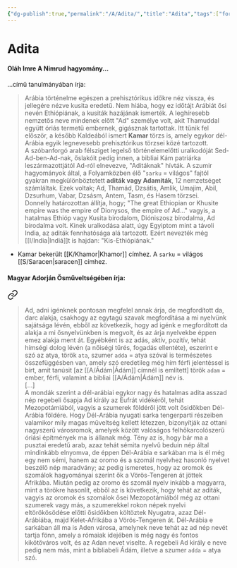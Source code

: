 ```yaml
---
{"dg-publish":true,"permalink":"/A/Adita/","title":"Adita","tags":["formatted🟢","containstransclusions"],"created":"2023-10-19T10:41","updated":"2023-10-21T03:30"}
---
```



# Adita

#### Oláh Imre A Nimrud hagyomány...

...című tanulmányában írja:  
> Arábia történelme egészen a prehisztórikus időkre néz vissza, és jellegére nézve kusita eredetű. Nem hiába, hogy ez időtájt Arábiát ősi nevén Ethiópiának, a kusiták hazájának ismerték. A leghíresebb nemzetős neve mindenek előtt "Ad" személye volt, akit Thamuddal együtt óriás termetű embernek, gigásznak tartottak. Itt tűnik fel először, a később Kaldeából ismert **Kamar** törzs is, amely egykor dél-Arábia egyik legnevesebb prehisztórikus törzsei közé tartozott.  
> A szóbanforgó arab félsziget legelső történelemelőtti uralkodóját Sed-Ad-ben-Ad-nak, őslakóit pedig innen, a bibliai Kám patriárka leszármazottjától Ad-ról elnevezve, "Aditáknak" hívták. A szumir hagyományok által, a Folyamközben élő "`sarku` = világos" fajtól gyakran megkülönböztetett **aditák vagy Adamiták**, 12 nemzetséget számláltak. Ezek voltak; Ad, Thamád, Dzsátis, Amlik, Umajim, Abil, Dzsurhum, Vabar, Dzsásm, Antem, Tasm, és Hasem törzsei.  
> Donnelly határozottan állítja, hogy; "The great Ethiopian or Khusite empire was the empire of Dionysos, the empire of Ad..." vagyis, a hatalmas Ethióp vagy Kusita birodalom, Dióniszosz birodalma, Ad birodalma volt. Kinek uralkodása alatt, úgy Egyiptom mint a távoli India, az aditák fennhatósága alá tartozott. Ezért nevezték még [[I/India\|Indiá]]t is hajdan: "Kis-Ethiópiának."  
- Kamar bekerült [[K/Khamor\|Khamor]] címhez. A `sarku` = világos [[S/Saracen\|saracen]] címhez.  

#### Magyar Adorján Ősműveltségében írja:


<div class="transclusion internal-embed is-loaded"><a class="markdown-embed-link" href="/a/ad/#6wwhql" aria-label="Open link"><svg xmlns="http://www.w3.org/2000/svg" width="24" height="24" viewBox="0 0 24 24" fill="none" stroke="currentColor" stroke-width="2" stroke-linecap="round" stroke-linejoin="round" class="svg-icon lucide-link"><path d="M10 13a5 5 0 0 0 7.54.54l3-3a5 5 0 0 0-7.07-7.07l-1.72 1.71"></path><path d="M14 11a5 5 0 0 0-7.54-.54l-3 3a5 5 0 0 0 7.07 7.07l1.71-1.71"></path></svg></a><div class="markdown-embed">



> Ad, adni igénknek pontosan megfelel annak árja, de megfordított da, darc alakja, csakhogy az egytagú szavak megfordítása a mi nyelvünk sajátsága lévén, ebből az következik, hogy ad igénk e megfordított da alakja a mi ősnyelvünkben is megvolt, és az árja nyelvekbe éppen emez alakja ment át. Egyébként is az adás, aktív, pozitív, tehát hímségi dolog lévén (a nőiségi tűrés, fogadás ellentéte), eszerint e szó az atya, török `ata`, szumer `adda` = atya szóval is természetes összefüggésben van, amely szó eredetileg még hím férfi jelentéssel is bírt, amit tanúsit \[az [[A/Ádám\|Ádám]] címnél is említett\] török `adam` = ember, férfi, valamint a bibliai [[A/Ádám\|Ádám]] név is.  
> \[...\]  
> A mondák szerint a dél-arábiai egykor nagy és hatalmas adita asszad nép regebeli ősapja Ad király az Eufrát vidékéről, tehát Mezopotámiából, vagyis a szumerek földéről jött volt ősidőkben Dél-Arábia földére. Hogy Dél-Arábia nyugati sarka tengerparti részeiben valamikor mily magas műveltség kellett létezzen, bizonyítják az ottani nagyszerű városromok, amelyek között valóságos felhőkarcolószerű óriási építmények ma is állanak még. Tény az is, hogy bár ma a pusztai eredetű arab, azaz tehát sémita nyelvű beduin nép által mindinkább elnyomva, de éppen Dél-Arábia e sarkában ma is él még egy nem sémi, hanem az oromo és a szomál nyelvhez hasonló nyelvet beszélő nép maradvány; az pedig ismeretes, hogy az oromok és szomálok hagyományai szerint ők a Vörös-Tengeren át jöttek Afrikába. Miután pedig az oromo és szomál nyelv inkább a magyarra, mint a törökre hasonlít, ebből az is következik, hogy tehát az aditák, vagyis az oromok és szomálok ősei Mezopotámiából még az ottani szumerek vagy más, a szumerekkel rokon népek nyelvi eltörökösödése előtti ősidőkben költöztek Nyugatra, azaz Dél-Arábiába, majd Kelet-Afrikába a Vörös-Tengeren át. Dél-Arábia e sarkában áll ma is Aden városa, amelynek neve tehát az ad nép nevét tartja fönn, amely a rómaiak idejében is még nagy és fontos kikötőváros volt, és az Adan nevet viselte. A regebeli Ad király e neve pedig nem más, mint a bibliabeli Ádám, illetve a szumer `adda` = atya szó.  


</div></div>
  